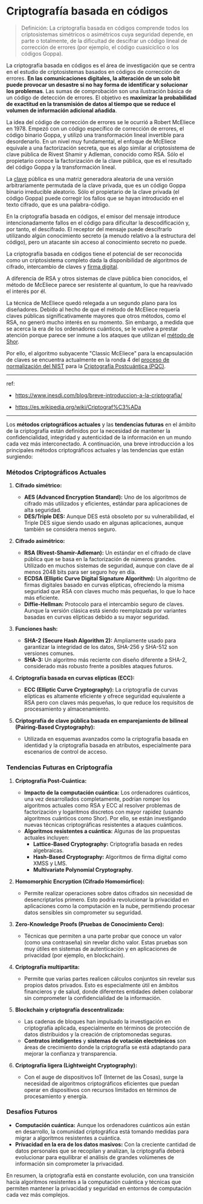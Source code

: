 # Criptografía basada en códigos

> Definición: La criptografía basada en códigos comprende todos los criptosistemas simétricos o asimétricos cuya seguridad depende, en parte o totalmente, de la dificultad de descifrar un código lineal de corrección de errores (por ejemplo, el código cuasicíclico o los códigos Goppa).

La criptografía basada en códigos es el área de investigación que se centra en el estudio de criptosistemas basados en códigos de corrección de errores. **En las comunicaciones digitales, la alteración de un solo bit puede provocar un desastre si no hay forma de identificar y solucionar los problemas**. Las sumas de comprobación son una ilustración básica de un código de detección de errores. El objetivo es **maximizar la probabilidad de exactitud en la transmisión de datos al tiempo que se reduce el volumen de información adicional añadida**.

La idea del código de corrección de errores se le ocurrió a Robert McEliece en 1978. Empezó con un código específico de corrección de errores, el código binario Goppa, y utilizó una transformación lineal invertible para desordenarlo. En un nivel muy fundamental, el enfoque de McEliece equivale a una factorización secreta, que es algo similar al criptosistema de clave pública de Rivest Shamir y Adleman, conocido como RSA. Sólo el propietario conoce la factorización de la clave pública, que es el resultado del código Goppa y la transformación lineal.

La [clave](https://utimaco.com/es/servicio/base-de-conocimientos/infraestructura-de-clave-publica/que-es-la-criptografia-de-clave) pública es una matriz generadora aleatoria de una versión arbitrariamente permutada de la clave privada, que es un código Goppa binario irreducible aleatorio. Sólo el propietario de la clave privada (el código Goppa) puede corregir los fallos que se hayan introducido en el texto cifrado, que es una palabra-código.

En la criptografía basada en códigos, el emisor del mensaje introduce intencionadamente fallos en el código para dificultar la descodificación y, por tanto, el descifrado. El receptor del mensaje puede descifrarlo utilizando algún conocimiento secreto (a menudo relativo a la estructura del código), pero un atacante sin acceso al conocimiento secreto no puede.

La criptografía basada en códigos tiene el potencial de ser reconocida como un criptosistema completo dada la disponibilidad de algoritmos de cifrado, intercambio de claves y [firma digital](https://utimaco.com/es/servicio/base-de-conocimientos/firma-digital/que-es-una-firma-digital).

A diferencia de RSA y otros sistemas de clave pública bien conocidos, el método de McEliece parece ser resistente al quantum, lo que ha reavivado el interés por él.

La técnica de McEliece quedó relegada a un segundo plano para los diseñadores. Debido al hecho de que el método de McEliece requería claves públicas significativamente mayores que otros métodos, como el RSA, no generó mucho interés en su momento. Sin embargo, a medida que se acerca la era de los ordenadores cuánticos, se le vuelve a prestar atención porque parece ser inmune a los ataques que utilizan el [método de Shor](https://utimaco.com/es/servicio/base-de-conocimientos/criptografia-postcuantica/que-es-el-algoritmo-de-shor).

Por ello, el algoritmo subyacente "Classic McEliece" para la encapsulación de claves se encuentra actualmente en la ronda 4 del [proceso de normalización del NIST](https://utimaco.com/es/servicio/base-de-conocimientos/criptografia-postcuantica/en-que-consiste-el-proceso-de) para la [Criptografía Postcuántica (PQC)](https://utimaco.com/es/servicio/base-de-conocimientos/criptografia-postcuantica/que-es-la-criptografia-postcuantica-pqc).

---

ref:

- https://www.inesdi.com/blog/breve-introduccion-a-la-criptografia/

- https://es.wikipedia.org/wiki/Criptograf%C3%ADa

---

Los **métodos criptográficos actuales** y las **tendencias futuras** en el ámbito de la criptografía están definidos por la necesidad de mantener la confidencialidad, integridad y autenticidad de la información en un mundo cada vez más interconectado. A continuación, una breve introducción a los principales métodos criptográficos actuales y las tendencias que están surgiendo:

### Métodos Criptográficos Actuales

1. **Cifrado simétrico:**
   - **AES (Advanced Encryption Standard):** Uno de los algoritmos de cifrado más utilizados y eficientes, estándar para aplicaciones de alta seguridad.
   - **DES/Triple DES:** Aunque DES está obsoleto por su vulnerabilidad, el Triple DES sigue siendo usado en algunas aplicaciones, aunque también se considera menos seguro.
   
2. **Cifrado asimétrico:**
   - **RSA (Rivest-Shamir-Adleman):** Un estándar en el cifrado de clave pública que se basa en la factorización de números grandes. Utilizado en muchos sistemas de seguridad, aunque con clave de al menos 2048 bits para ser seguro hoy en día.
   - **ECDSA (Elliptic Curve Digital Signature Algorithm):** Un algoritmo de firmas digitales basado en curvas elípticas, ofreciendo la misma seguridad que RSA con claves mucho más pequeñas, lo que lo hace más eficiente.
   - **Diffie-Hellman:** Protocolo para el intercambio seguro de claves. Aunque la versión clásica está siendo reemplazada por variantes basadas en curvas elípticas debido a su mayor seguridad.

3. **Funciones hash:**
   - **SHA-2 (Secure Hash Algorithm 2):** Ampliamente usado para garantizar la integridad de los datos, SHA-256 y SHA-512 son versiones comunes.
   - **SHA-3:** Un algoritmo más reciente con diseño diferente a SHA-2, considerado más robusto frente a posibles ataques futuros.

4. **Criptografía basada en curvas elípticas (ECC):**
   - **ECC (Elliptic Curve Cryptography):** La criptografía de curvas elípticas es altamente eficiente y ofrece seguridad equivalente a RSA pero con claves más pequeñas, lo que reduce los requisitos de procesamiento y almacenamiento.

5. **Criptografía de clave pública basada en emparejamiento de bilineal (Pairing-Based Cryptography):**
   - Utilizada en esquemas avanzados como la criptografía basada en identidad y la criptografía basada en atributos, especialmente para escenarios de control de acceso.

### Tendencias Futuras en Criptografía

1. **Criptografía Post-Cuántica:**
   - **Impacto de la computación cuántica:** Los ordenadores cuánticos, una vez desarrollados completamente, podrían romper los algoritmos actuales como RSA y ECC al resolver problemas de factorización y logaritmos discretos con mayor rapidez (usando algoritmos cuánticos como Shor). Por ello, se están investigando nuevas técnicas criptográficas resistentes a ataques cuánticos.
   - **Algoritmos resistentes a cuántica:** Algunas de las propuestas actuales incluyen:
     - **Lattice-Based Cryptography:** Criptografía basada en redes algebraicas.
     - **Hash-Based Cryptography:** Algoritmos de firma digital como XMSS y LMS.
     - **Multivariate Polynomial Cryptography.**
   
2. **Homomorphic Encryption (Cifrado Homomórfico):**
   - Permite realizar operaciones sobre datos cifrados sin necesidad de desencriptarlos primero. Esto podría revolucionar la privacidad en aplicaciones como la computación en la nube, permitiendo procesar datos sensibles sin comprometer su seguridad.

3. **Zero-Knowledge Proofs (Pruebas de Conocimiento Cero):**
   - Técnicas que permiten a una parte probar que conoce un valor (como una contraseña) sin revelar dicho valor. Estas pruebas son muy útiles en sistemas de autenticación y en aplicaciones de privacidad (por ejemplo, en blockchain).

4. **Criptografía multipartita:**
   - Permite que varias partes realicen cálculos conjuntos sin revelar sus propios datos privados. Esto es especialmente útil en ámbitos financieros y de salud, donde diferentes entidades deben colaborar sin comprometer la confidencialidad de la información.

5. **Blockchain y criptografía descentralizada:**
   - Las cadenas de bloques han impulsado la investigación en criptografía aplicada, especialmente en términos de protección de datos distribuidos y la creación de criptomonedas seguras.
   - **Contratos inteligentes** y **sistemas de votación electrónicos** son áreas de crecimiento donde la criptografía se está adaptando para mejorar la confianza y transparencia.

6. **Criptografía ligera (Lightweight Cryptography):**
   - Con el auge de dispositivos IoT (Internet de las Cosas), surge la necesidad de algoritmos criptográficos eficientes que puedan operar en dispositivos con recursos limitados en términos de procesamiento y energía.

### Desafíos Futuros
- **Computación cuántica:** Aunque los ordenadores cuánticos aún están en desarrollo, la comunidad criptográfica está tomando medidas para migrar a algoritmos resistentes a cuántica.
- **Privacidad en la era de los datos masivos:** Con la creciente cantidad de datos personales que se recopilan y analizan, la criptografía deberá evolucionar para equilibrar el análisis de grandes volúmenes de información sin comprometer la privacidad.

En resumen, la criptografía está en constante evolución, con una transición hacia algoritmos resistentes a la computación cuántica y técnicas que permiten mantener la privacidad y seguridad en entornos de computación cada vez más complejos.
